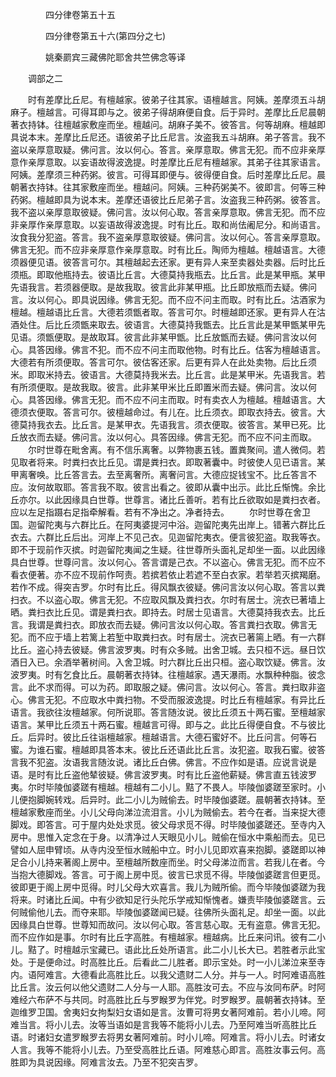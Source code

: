 <!-- { "loadSidebar": true } -->

　　　　四分律卷第五十五



　　　　四分律卷第五十六(第四分之七)

　　　　姚秦罽宾三藏佛陀耶舍共竺佛念等译

　　调部之二

　　时有差摩比丘尼。有檀越家。彼弟子往其家。语檀越言。阿姨。差摩须五斗胡麻子。檀越言。可得耳即与之。彼弟子得胡麻便自食。后于异时。差摩比丘尼晨朝著衣持钵。往檀越家敷座而坐。檀越问。胡麻子美不。彼答言。何等胡麻。檀越即具说本末。差摩比丘尼还。语彼弟子比丘尼言。汝盗我五斗胡麻。弟子答言。我不盗以亲厚意取疑。佛问言。汝以何心。答言。亲厚意取。佛言无犯。而不应非亲厚意作亲厚意取。以妄语故得波逸提。时差摩比丘尼有檀越家。其弟子往其家语言。阿姨。差摩须三种药粥。彼言。可得耳即便与。彼得便自食。后时差摩比丘尼。晨朝著衣持钵。往其家敷座而坐。檀越问。阿姨。三种药粥美不。彼即言。何等三种药粥。檀越即具为说本末。差摩还语彼比丘尼弟子言。汝盗我三种药粥。彼答言。我不盗以亲厚意取彼疑。佛问言。汝以何心取。答言亲厚意取。佛言无犯。而不应非亲厚作亲厚意取。以妄语故得波逸提。时有比丘。取和尚佉阇尼分。和尚语言。汝食我分犯盗。答言。我不盗亲厚意取彼疑。佛问言。汝以何心。答言亲厚意取。佛言无犯。而不应非亲厚意作亲厚意取。时有比丘。陶师为檀越。檀越语言。大德须器便见语。彼答言可尔。其檀越起去还家。更有异人来至卖器处卖器。后时比丘须瓶。即取他瓶持去。彼语比丘言。大德莫持我瓶去。比丘言。此是某甲瓶。某甲先语我言。若须器便取。是故我取。彼言此非某甲瓶。比丘即放瓶而去疑。佛问言。汝以何心。即具说因缘。佛言无犯。而不应不问主而取。时有比丘。沽酒家为檀越。檀越语比丘言。大德若须甑者取。答言可尔。时檀越即还家。更有异人在沽酒处住。后比丘须甑来取去。彼语言。大德莫持我甑去。比丘言此是某甲甑某甲先见语。须甑便取。是故取耳。彼言此非某甲甑。比丘放甑而去疑。佛问言汝以何心。具答因缘。佛言不犯。而不应不问主而取他物。时有比丘。估客为檀越语言。大德若有所须便取。答言可尔。彼估客还家。后更有异人在此处卖物。后比丘须米。即取米持去。彼语言。大德莫持我米去。比丘言。此是某甲米。先语我言。若有所须便取。是故我取。彼言。此非某甲米比丘即置米而去疑。佛问言。汝以何心。具答因缘。佛言无犯。而不应不问主而取。时有卖衣人为檀越。檀越语言。大德须衣便取。答言可尔。彼檀越命过。有儿在。比丘须衣。即取衣持去。彼言。大德莫持我衣去。比丘言。是某甲衣。先语我言。须衣便取。彼答言。某甲已死。比丘放衣而去疑。佛问言。汝以何心。具答因缘。佛言无犯。而不应不问主而取。
　　尔时世尊在毗舍离。有不信乐离奢。以弊物裹五钱。置粪聚间。遣人微伺。若见取者将来。时粪扫衣比丘见。谓是粪扫衣。即取著囊中。时彼使人见已语言。某甲离奢唤。比丘答言去。去至离奢所。离奢问言。大德应捉钱宝不。比丘答言不应。汝何故取耶。答言我不取。彼言出看之。彼即从囊中出示。此比丘惭愧。余比丘亦尔。以此因缘具白世尊。世尊言。诸比丘善听。若有比丘欲取如是粪扫衣者。应以左足指蹑右足指牵解看。若有不净出之。净者持去。
　　尔时世尊在舍卫国。迦留陀夷与六群比丘。在阿夷婆提河中浴。迦留陀夷先出岸上。错著六群比丘衣去。六群比丘后出。河岸上不见己衣。见迦留陀夷衣。便言彼犯盗。取我等衣。即不于现前作灭摈。时迦留陀夷闻之生疑。往世尊所头面礼足却坐一面。以此因缘具白世尊。世尊问言。汝以何心。答言谓是己衣。不以盗心。佛言无犯。而不应不看衣便著。亦不应不现前作呵责。若摈若依止若遮不至白衣家。若举若灭摈羯磨。若作不成。得突吉罗。尔时有比丘。得风飘衣彼疑。佛问言汝以何心取。答言以粪扫衣。不以盗心取。佛言无犯。不应取风飘及粪扫衣。尔时有居士。浣衣已著墙上晒。粪扫衣比丘见。谓是粪扫衣。即持去。时居士见语言。大德莫持我衣去。比丘言。我谓是粪扫衣。即放衣而去疑。佛问言汝以何心取。答言粪扫衣取。佛言无犯。而不应于墙上若篱上若堑中取粪扫衣。时有居士。浣衣已著篅上晒。有一六群比丘。盗心持去彼疑。佛言波罗夷。时有众多贼。出舍卫城。去只桓不远。昼日饮酒日入已。余酒举著树间。入舍卫城。时六群比丘出只桓。盗心取饮疑。佛言。汝波罗夷。时有乞食比丘。晨朝著衣持钵。往檀越家。遇天瀑雨。水飘种种脂。彼念言。此不求而得。可以为药。即取服之疑。佛问言。汝以何心。答言。粪扫取非盗心。佛言无犯。不应取水中粪扫物。不受而服波逸提。时比丘有檀越家。有异比丘语言。我欲往汝檀越家。何所说耶。答言随汝说。彼比丘须五十两石蜜。至檀越家语言。某甲比丘须五十两石蜜。檀越言可得。即与之。此比丘得便自食。不与彼比丘。后异时。彼比丘往诣檀越家。檀越语言。大德石蜜好不。比丘问言。何等石蜜。为谁石蜜。檀越即具答本末。彼比丘还语此比丘言。汝犯盗。取我石蜜。彼答言我不犯盗。汝语我言随汝说。诸比丘白佛。佛言。不应作如是语。应说言说是语。是时有比丘盗他辇彼疑。佛言波罗夷。时有比丘盗他薪疑。佛言直五钱波罗夷。尔时毕陵伽婆蹉有檀越。檀越有二小儿。黠了不畏人。毕陵伽婆蹉至家时。小儿便抱脚婉转戏。后异时。此二小儿为贼偷去。时毕陵伽婆蹉。晨朝著衣持钵。至檀越家敷座而坐。小儿父母向涕泣流泪言。小儿为贼偷去。若今在者。当来捉大德脚戏。即答言。可于屋内处处求觅。彼父母求觅不得。时毕陵伽婆蹉还。至寺内入房中。思惟入定念在于身。以清净过人天眼见小儿。贼偷在恒水中乘船而去。见已譬如人屈申臂顷。从寺内没至恒水贼船中立。时小儿见即欢喜来抱脚。婆蹉即以神足合小儿持来著阁上房中。至檀越所数座而坐。时父母涕泣而言。若我儿在者。今当抱大德脚戏。答言。可于阁上房中觅。彼言已求觅不得。毕陵伽婆蹉言但更觅。彼即更于阁上房中觅得。时儿父母大欢喜言。我儿为贼所偷。而今毕陵伽婆蹉为我将来。时诸比丘闻。中有少欲知足行头陀乐学戒知惭愧者。嫌责毕陵伽婆蹉言。云何贼偷他儿去。而夺来耶。毕陵伽婆蹉闻已疑。往佛所头面礼足。却坐一面。以此因缘具白世尊。世尊知而故问。汝以何心取。答言慈心取。无有盗意。佛言无犯。而不应作如是事。尔时有比丘字高胜。有檀越家。檀越病。比丘来问讯。彼有二小儿。黠了。时檀越示宝藏已。语此比丘处所语言。此二小儿长大已。若胜者示此宝处。于是便命过。时高胜比丘。后看此二儿胜者。即示宝处。时一小儿涕泣来至寺内。语阿难言。大德看此高胜比丘。以我父遗财二人分。并与一人。时阿难语高胜比丘言。汝云何以他父遗财二人分与一人耶。高胜汝可去。不应与汝同布萨。时阿难经六布萨不与共同。时高胜比丘与罗睺罗为伴党。时罗睺罗。晨朝著衣持钵。至迦维罗卫国。舍夷妇女拘梨妇女语如是言。汝曹可将男女著阿难前。若小儿啼。阿难当言。将小儿去。汝等当语如是言我等不能将小儿去。乃至阿难当听高胜比丘语。时诸妇女遣罗睺罗去将男女著阿难前。时小儿啼。阿难言。将小儿去。时诸女人言。我等不能将小儿去。乃至受高胜比丘语。阿难慈心即言。高胜汝事云何。高胜即为具说因缘。阿难言汝去。乃至不犯突吉罗。
